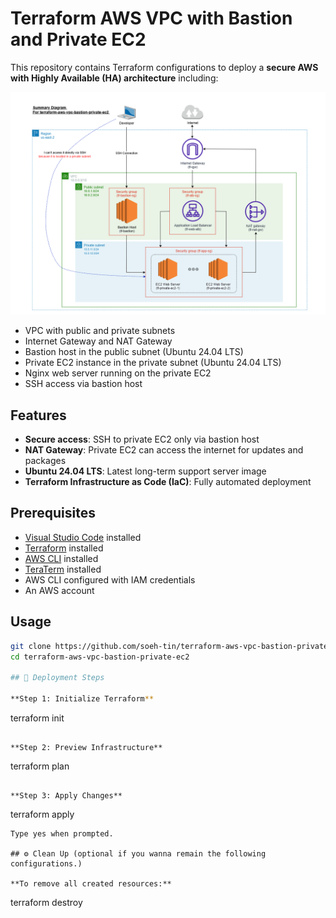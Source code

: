 # Terraform AWS VPC with Bastion and Private EC2

This repository contains Terraform configurations to deploy a **secure AWS with Highly Available (HA) architecture** including:

![output](photo/terraform-aws-vpc-bastion-private-ec2.png)

- VPC with public and private subnets
- Internet Gateway and NAT Gateway
- Bastion host in the public subnet (Ubuntu 24.04 LTS)
- Private EC2 instance in the private subnet (Ubuntu 24.04 LTS)
- Nginx web server running on the private EC2
- SSH access via bastion host

## Features
- **Secure access**: SSH to private EC2 only via bastion host
- **NAT Gateway**: Private EC2 can access the internet for updates and packages
- **Ubuntu 24.04 LTS**: Latest long-term support server image
- **Terraform Infrastructure as Code (IaC)**: Fully automated deployment

## Prerequisites
- [Visual Studio Code](https://youtu.be/AJ55GBoixSU) installed
- [Terraform](https://youtu.be/12p3s0gtN_U) installed
- [AWS CLI](https://youtu.be/A1wZ3DeKX8g) installed
- [TeraTerm](https://youtu.be/CyiuLCB2SBU) installed
- AWS CLI configured with IAM credentials
- An AWS account

## Usage
```bash
git clone https://github.com/soeh-tin/terraform-aws-vpc-bastion-private-ec2.git
cd terraform-aws-vpc-bastion-private-ec2

## 🚀 Deployment Steps

**Step 1: Initialize Terraform**

```
terraform init
```

**Step 2: Preview Infrastructure**

```
terraform plan
```

**Step 3: Apply Changes**

```
terraform apply
```
Type yes when prompted.

## ⚙️ Clean Up (optional if you wanna remain the following configurations.)

**To remove all created resources:**

```
terraform destroy
```